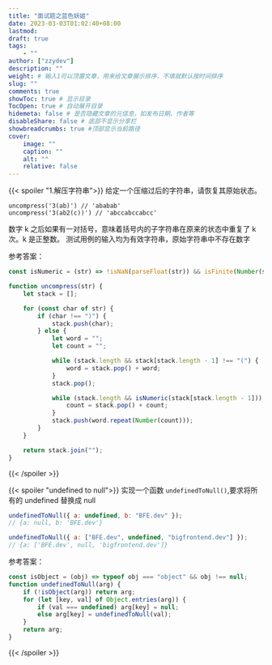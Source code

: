 ```yaml
---
title: "面试题之蓝色妖姬"
date: 2023-03-03T01:02:40+08:00
lastmod:
draft: true
tags:
    - ""
author: ["zzydev"]
description: ""
weight: # 输入1可以顶置文章，用来给文章展示排序，不填就默认按时间排序
slug: ""
comments: true
showToc: true # 显示目录
TocOpen: true # 自动展开目录
hidemeta: false # 是否隐藏文章的元信息，如发布日期、作者等
disableShare: false # 底部不显示分享栏
showbreadcrumbs: true #顶部显示当前路径
cover:
    image: ""
    caption: ""
    alt: ""
    relative: false
---
```


{{< spoiler  "1.解压字符串">}}
给定一个压缩过后的字符串，请恢复其原始状态。

```
uncompress('3(ab)') // 'ababab'
uncompress('3(ab2(c))') // 'abccabccabcc'
```

数字 k 之后如果有一对括号，意味着括号内的子字符串在原来的状态中重复了 k 次。k 是正整数。
测试用例的输入均为有效字符串，原始字符串中不存在数字

参考答案：

```js
const isNumeric = (str) => !isNaN(parseFloat(str)) && isFinite(Number(str));

function uncompress(str) {
    let stack = [];

    for (const char of str) {
        if (char !== ")") {
            stack.push(char);
        } else {
            let word = "";
            let count = "";

            while (stack.length && stack[stack.length - 1] !== "(") {
                word = stack.pop() + word;
            }
            stack.pop();

            while (stack.length && isNumeric(stack[stack.length - 1])) {
                count = stack.pop() + count;
            }
            stack.push(word.repeat(Number(count)));
        }
    }

    return stack.join("");
}
```

{{< /spoiler >}}

{{< spoiler  "undefined to null">}}
实现一个函数 `undefinedToNull()`,要求将所有的 undefined 替换成 null

```js
undefinedToNull({ a: undefined, b: "BFE.dev" });
// {a: null, b: 'BFE.dev'}

undefinedToNull({ a: ["BFE.dev", undefined, "bigfrontend.dev"] });
// {a: ['BFE.dev', null, 'bigfrontend.dev']}
```

参考答案：

```js
const isObject = (obj) => typeof obj === "object" && obj !== null;
function undefinedToNull(arg) {
    if (!isObject(arg)) return arg;
    for (let [key, val] of Object.entries(arg)) {
        if (val === undefined) arg[key] = null;
        else arg[key] = undefinedToNull(val);
    }
    return arg;
}
```

{{< /spoiler >}}
